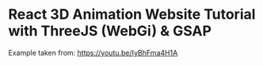 # React 3D Animation Website Tutorial with ThreeJS (WebGi) & GSAP
Example taken from: https://youtu.be/IyBhFma4H1A
